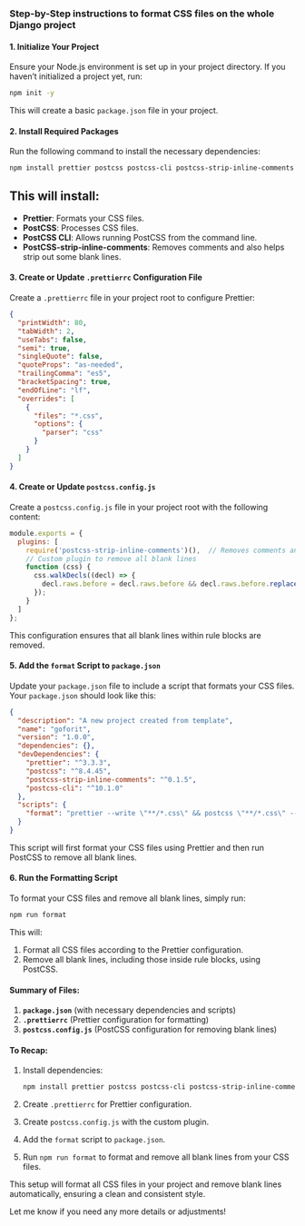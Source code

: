 ### Step-by-Step instructions to format CSS files on the whole Django project


#### 1\. **Initialize Your Project**

Ensure your Node.js environment is set up in your project directory. If you haven’t initialized a project yet, run:

```bash
npm init -y
```

This will create a basic `package.json` file in your project.

#### 2\. **Install Required Packages**

Run the following command to install the necessary dependencies:

```bash
npm install prettier postcss postcss-cli postcss-strip-inline-comments --save-dev
```

This will install:
------------------

*   **Prettier**: Formats your CSS files.
*   **PostCSS**: Processes CSS files.
*   **PostCSS CLI**: Allows running PostCSS from the command line.
*   **PostCSS-strip-inline-comments**: Removes comments and also helps strip out some blank lines.

#### 3\. **Create or Update `.prettierrc` Configuration File**

Create a `.prettierrc` file in your project root to configure Prettier:

```json
{
  "printWidth": 80,
  "tabWidth": 2,
  "useTabs": false,
  "semi": true,
  "singleQuote": false,
  "quoteProps": "as-needed",
  "trailingComma": "es5",
  "bracketSpacing": true,
  "endOfLine": "lf",
  "overrides": [
    {
      "files": "*.css",
      "options": {
        "parser": "css"
      }
    }
  ]
}
```

#### 4\. **Create or Update `postcss.config.js`**

Create a `postcss.config.js` file in your project root with the following content:

```js
module.exports = {
  plugins: [
    require('postcss-strip-inline-comments')(),  // Removes comments and blank lines
    // Custom plugin to remove all blank lines
    function (css) {
      css.walkDecls((decl) => {
        decl.raws.before = decl.raws.before && decl.raws.before.replace(/(\r\n|\n|\r){2,}/g, '\n'); // Removes blank lines within rule blocks
      });
    }
  ]
};
```

This configuration ensures that all blank lines within rule blocks are removed.

#### 5\. **Add the `format` Script to `package.json`**

Update your `package.json` file to include a script that formats your CSS files. Your `package.json` should look like this:

```json
{
  "description": "A new project created from template",
  "name": "goforit",
  "version": "1.0.0",
  "dependencies": {},
  "devDependencies": {
    "prettier": "^3.3.3",
    "postcss": "^8.4.45",
    "postcss-strip-inline-comments": "^0.1.5",
    "postcss-cli": "^10.1.0"
  },
  "scripts": {
    "format": "prettier --write \"**/*.css\" && postcss \"**/*.css\" --replace"
  }
}
```

This script will first format your CSS files using Prettier and then run PostCSS to remove all blank lines.

#### 6\. **Run the Formatting Script**

To format your CSS files and remove all blank lines, simply run:

```bash
npm run format
```

This will:

1.  Format all CSS files according to the Prettier configuration.
2.  Remove all blank lines, including those inside rule blocks, using PostCSS.

#### Summary of Files:

1.  **`package.json`** (with necessary dependencies and scripts)
2.  **`.prettierrc`** (Prettier configuration for formatting)
3.  **`postcss.config.js`** (PostCSS configuration for removing blank lines)

#### To Recap:

1.  Install dependencies:
    
    ```bash
    npm install prettier postcss postcss-cli postcss-strip-inline-comments --save-dev
    ```
    
2.  Create `.prettierrc` for Prettier configuration.
3.  Create `postcss.config.js` with the custom plugin.
4.  Add the `format` script to `package.json`.
5.  Run `npm run format` to format and remove all blank lines from your CSS files.

This setup will format all CSS files in your project and remove blank lines automatically, ensuring a clean and consistent style.

Let me know if you need any more details or adjustments!